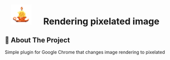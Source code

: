 <h1 align="center">
    <img src="https://raw.githubusercontent.com/SrLaister/RIP/main/imgs/candlestick.png" alt="Logo" width="64" style="padding-right: 30px;">
    Rendering pixelated image
</h1>

## :memo: About The Project

Simple plugin for Google Chrome that changes image rendering to pixelated